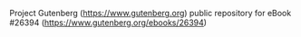 Project Gutenberg (https://www.gutenberg.org) public repository for eBook #26394 (https://www.gutenberg.org/ebooks/26394)
